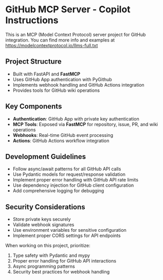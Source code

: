 <!-- Use this file to provide workspace-specific custom instructions to Copilot. For more details, visit https://code.visualstudio.com/docs/copilot/copilot-customization#_use-a-githubcopilotinstructionsmd-file -->

# GitHub MCP Server - Copilot Instructions

This is an MCP (Model Context Protocol) server project for GitHub integration. You can find more info and examples at https://modelcontextprotocol.io/llms-full.txt

## Project Structure
- Built with FastAPI and **FastMCP**
- Uses GitHub App authentication with PyGithub
- Implements webhook handling and GitHub Actions integration
- Provides tools for GitHub wiki operations

## Key Components
- **Authentication**: GitHub App with private key authentication
- **MCP Tools**: Exposed via **FastMCP** for repository, issue, PR, and wiki operations
- **Webhooks**: Real-time GitHub event processing
- **Actions**: GitHub Actions workflow integration

## Development Guidelines
- Follow async/await patterns for all GitHub API calls
- Use Pydantic models for request/response validation
- Implement proper error handling with GitHub API rate limits
- Use dependency injection for GitHub client configuration
- Add comprehensive logging for debugging

## Security Considerations
- Store private keys securely
- Validate webhook signatures
- Use environment variables for sensitive configuration
- Implement proper CORS settings for API endpoints

When working on this project, prioritize:
1. Type safety with Pydantic and mypy
2. Proper error handling for GitHub API interactions
3. Async programming patterns
4. Security best practices for webhook handling
